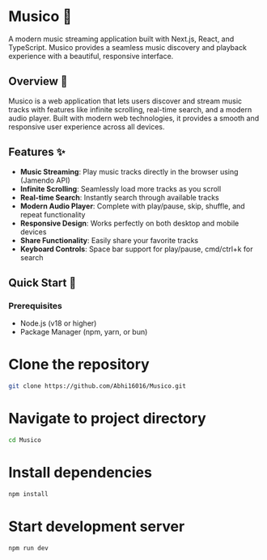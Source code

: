 # Musico 🎵 

A modern music streaming application built with Next.js, React, and TypeScript. Musico provides a seamless music discovery and playback experience with a beautiful, responsive interface.

## Overview 📖

Musico is a web application that lets users discover and stream music tracks with features like infinite scrolling, real-time search, and a modern audio player. Built with modern web technologies, it provides a smooth and responsive user experience across all devices.

## Features ✨

- **Music Streaming**: Play music tracks directly in the browser using (Jamendo API)
- **Infinite Scrolling**: Seamlessly load more tracks as you scroll
- **Real-time Search**: Instantly search through available tracks
- **Modern Audio Player**: Complete with play/pause, skip, shuffle, and repeat functionality
- **Responsive Design**: Works perfectly on both desktop and mobile devices
- **Share Functionality**: Easily share your favorite tracks
- **Keyboard Controls**: Space bar support for play/pause, cmd/ctrl+k for search

## Quick Start 🚀

### Prerequisites

- Node.js (v18 or higher)
- Package Manager (npm, yarn, or bun)

# Clone the repository
```bash
git clone https://github.com/Abhi16016/Musico.git
```

# Navigate to project directory
```bash
cd Musico
```

# Install dependencies
```bash
npm install
```

# Start development server
```bash
npm run dev
```
